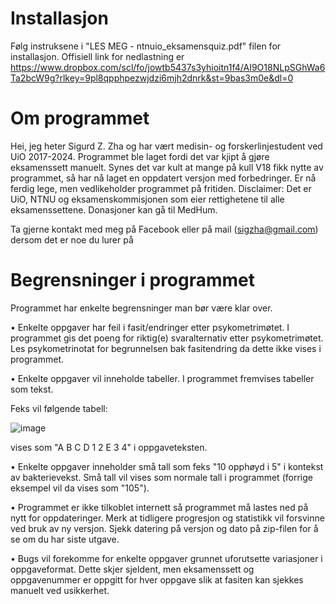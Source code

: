 # Installasjon

Følg instruksene i "LES MEG - ntnuio_eksamensquiz.pdf" filen for installasjon. Offisiell link for nedlastning er https://www.dropbox.com/scl/fo/jowtb5437s3yhioitn1f4/AI9O18NLpSGhWa6Ta2bcW9g?rlkey=9pl8qpphpezwjdzi6mjh2dnrk&st=9bas3m0e&dl=0

# Om programmet

Hei, jeg heter Sigurd Z. Zha og har vært medisin- og forskerlinjestudent ved UiO 2017-2024. Programmet ble laget fordi det var kjipt å gjøre eksamenssett manuelt. Synes det var kult at mange på kull V18 fikk nytte av programmet, så har nå laget en oppdatert versjon med forbedringer. Er nå ferdig lege, men vedlikeholder programmet på fritiden. Disclaimer: Det er UiO, NTNU og eksamenskommisjonen som eier rettighetene til alle eksamenssettene. Donasjoner kan gå til MedHum.

Ta gjerne kontakt med meg på Facebook eller på mail (sigzha@gmail.com) dersom det er noe du lurer på

# Begrensninger i programmet

Programmet har enkelte begrensninger man bør være klar over.

• Enkelte oppgaver har feil i fasit/endringer etter psykometrimøtet. I programmet gis det poeng for riktig(e) svaralternativ etter psykometrimøtet. Les psykometrinotat for begrunnelsen bak fasitendring da dette ikke vises i programmet.

• Enkelte oppgaver vil inneholde tabeller. I programmet fremvises tabeller som tekst. 

Feks vil følgende tabell: 

![image](https://github.com/shigurd/NTNUiO/assets/59652826/7720878b-c281-459e-b971-9d8dac836a47)

vises som "A B C D 1 2 E 3 4" i oppgaveteksten.


• Enkelte oppgaver inneholder små tall som feks "10 opphøyd i 5" i kontekst av bakterievekst. Små tall vil vises som normale tall i programmet (forrige eksempel vil da vises som "105").

• Programmet er ikke tilkoblet internett så programmet må lastes ned på nytt for oppdateringer. Merk at tidligere progresjon og statistikk vil forsvinne ved bruk av ny versjon. Sjekk datering på versjon og dato på zip-filen for å se om du har siste utgave.

• Bugs vil forekomme for enkelte oppgaver grunnet uforutsette variasjoner i oppgaveformat. Dette skjer sjeldent, men eksamenssett og oppgavenummer er oppgitt for hver oppgave slik at fasiten kan sjekkes manuelt ved usikkerhet.

